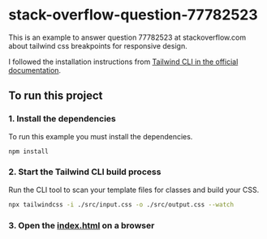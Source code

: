 # stack-overflow-question-77782523
This is an example to answer question 77782523 at stackoverflow.com about tailwind css breakpoints for responsive design.

I followed the installation instructions from [Tailwind CLI in the official documentation](https://tailwindcss.com/docs/installation).

## To run this project
### 1. Install the dependencies
To run this example you must install the dependencies.
```bash
npm install
```

### 2. Start the Tailwind CLI build process
Run the CLI tool to scan your template files for classes and build your CSS.
```bash
npx tailwindcss -i ./src/input.css -o ./src/output.css --watch
```

### 3. Open the [index.html](/src/index.html) on a browser
